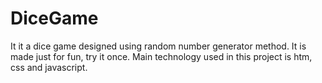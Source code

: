 # DiceGame
It it a dice game designed using random number generator method. It is made just for fun, try it once.
Main technology used in this project is htm, css and javascript.
